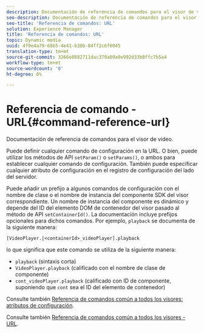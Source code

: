 ```yaml
---
description: Documentación de referencia de comandos para el visor de vídeo.
seo-description: Documentación de referencia de comandos para el visor de vídeo.
seo-title: 'Referencia de comandos: URL'
solution: Experience Manager
title: 'Referencia de comandos: URL'
topic: Dynamic media
uuid: 4f9e4a79-6865-4e41-b30b-84ff2c6f6045
translation-type: tm+mt
source-git-commit: 3266e8682711dac379a09a0e992d33b8ffc7b5a4
workflow-type: tm+mt
source-wordcount: '0'
ht-degree: 0%

---
```



# Referencia de comando - URL{#command-reference-url}

Documentación de referencia de comandos para el visor de vídeo.

Puede definir cualquier comando de configuración en la URL. O bien, puede utilizar los métodos de API `setParam()` o `setParams()`, o ambos para establecer cualquier comando de configuración. También puede especificar cualquier atributo de configuración en el registro de configuración del lado del servidor.

Puede añadir un prefijo a algunos comandos de configuración con el nombre de clase o el nombre de instancia del componente SDK del visor correspondiente. Un nombre de instancia del componente es dinámico y depende del ID del elemento DOM de contenedor del visor pasado al método de API `setContainerId()`. La documentación incluye prefijos opcionales para dichos comandos. Por ejemplo, `playback` se documenta de la siguiente manera:

```
[VideoPlayer.|<containerId>_videoPlayer].playback
```

lo que significa que este comando se utiliza de la siguiente manera:

* `playback` (sintaxis corta)
* `VideoPlayer.playback` (calificado con el nombre de clase de componente)
* `cont_videoPlayer.playback` (calificado con ID de componente, suponiendo que  `cont` sea el ID del elemento de contenedor)

Consulte también [Referencia de comandos común a todos los visores: atributos de configuración](../../../r-html5-viewer-20-cmdref-configattrib/r-html5-viewer-20-cmdref-configattrib.md#concept-850e0f2c49b949deb7cfbfd330d329bd).

Consulte también [Referencia de comandos común a todos los visores - URL](../../../c-html5-viewer-20-cmdref-url/c-html5-viewer-20-cmdref-url.md#concept-9b337f349b7b406b8c33c7ee96b3e226).
